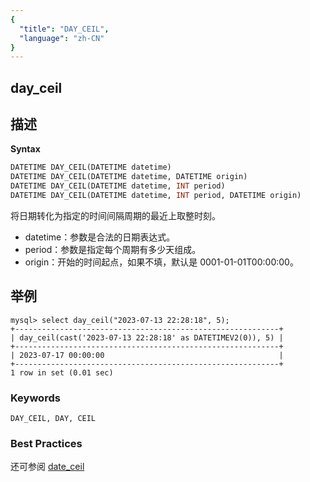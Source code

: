 ```yaml
---
{
  "title": "DAY_CEIL",
  "language": "zh-CN"
}
---
```


## day_ceil
## 描述
**Syntax**

```sql
DATETIME DAY_CEIL(DATETIME datetime)
DATETIME DAY_CEIL(DATETIME datetime, DATETIME origin)
DATETIME DAY_CEIL(DATETIME datetime, INT period)
DATETIME DAY_CEIL(DATETIME datetime, INT period, DATETIME origin)
```

将日期转化为指定的时间间隔周期的最近上取整时刻。

- datetime：参数是合法的日期表达式。
- period：参数是指定每个周期有多少天组成。
- origin：开始的时间起点，如果不填，默认是 0001-01-01T00:00:00。

## 举例

```
mysql> select day_ceil("2023-07-13 22:28:18", 5);
+-----------------------------------------------------------+
| day_ceil(cast('2023-07-13 22:28:18' as DATETIMEV2(0)), 5) |
+-----------------------------------------------------------+
| 2023-07-17 00:00:00                                       |
+-----------------------------------------------------------+
1 row in set (0.01 sec)
```

### Keywords

    DAY_CEIL, DAY, CEIL

### Best Practices

还可参阅 [date_ceil](./date_ceil)
